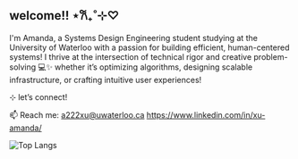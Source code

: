## welcome!! ⋆𐙚₊˚⊹♡

I'm Amanda, a Systems Design Engineering student studying at the University of Waterloo with a passion for building efficient, human-centered systems! I thrive at the intersection of technical rigor and creative problem-solving 💻✨ whether it’s optimizing algorithms, designing scalable infrastructure, or crafting intuitive user experiences!


⊹ let’s connect!

📫 Reach me: 
a222xu@uwaterloo.ca
https://www.linkedin.com/in/xu-amanda/


<!--
**aamnda/aamnda** is a ✨ _special_ ✨ repository because its `README.md` (this file) appears on your GitHub profile.

Here are some ideas to get you started:

- 🔭 I’m currently working on ...
- 🌱 I’m currently learning ...
- 👯 I’m looking to collaborate on ...
- 🤔 I’m looking for help with ...
- 💬 Ask me about ...
- 📫 How to reach me: ...
- 😄 Pronouns: ...
- ⚡ Fun fact: ...
-->



![Top Langs](https://github-readme-stats.vercel.app/api/top-langs/?username=aamnda&layout=compact&theme=nightowl)

